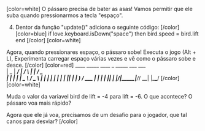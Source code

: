 [color=white]
O pássaro precisa de bater as asas! Vamos permitir que ele 
suba quando pressionarmos a tecla "espaço".

4. Dentor da função "update()" adiciona o seguinte código:
[/color] [color=blue]
    if love.keyboard.isDown("space") then
        bird.speed = bird.lift
    end
[/color] [color=white]

Agora, quando pressionares espaço, o pássaro sobe!
Executa o jogo (Alt + L), Experimenta carregar espaço várias 
vezes e vê como o pássaro sobe e desce.
[/color] [color=red]
     ____  _____ ____    _    _____ ___ ___  
    |  _ \| ____/ ___|  / \  |  ___|_ _/ _ \
    | | | |  _| \___ \ / _ \ | |_   | | | | |
    | |_| | |___ ___) / ___ \|  _|  | | |_| |
    |____/|_____|____/_/   \_\_|   |___\___/
[/color] [color=white]

Muda o valor da variavel bird de lift = -4 para lift = -6. O que acontece? 
O pássaro voa mais rápido?

Agora que ele já voa, precisamos de um desafio para o jogador, que tal canos para desviar?
[/color] 